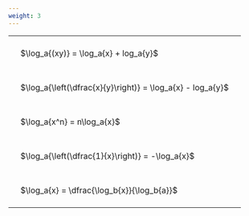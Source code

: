 ```yaml
---
weight: 3
---
```


<style type="text/css">
#T_47e6b th.col_heading {
  text-align: left;
  font-size: 1em;
}
#T_47e6b td {
  text-align: left;
  font-size: 1em;
  padding: 1.5em;
}
</style>
<table id="T_47e6b">
  <thead>
  </thead>
  <tbody>
    <tr>
      <td id="T_47e6b_row0_col0" class="data row0 col0" >$\log_a{(xy)} = \log_a{x} + log_a{y}$</td>
    </tr>
    <tr>
      <td id="T_47e6b_row1_col0" class="data row1 col0" >$\log_a{\left(\dfrac{x}{y}\right)} = \log_a{x} - log_a{y}$</td>
    </tr>
    <tr>
      <td id="T_47e6b_row2_col0" class="data row2 col0" >$\log_a{x^n} = n\log_a{x}$</td>
    </tr>
    <tr>
      <td id="T_47e6b_row3_col0" class="data row3 col0" >$\log_a{\left(\dfrac{1}{x}\right)} = -\log_a{x}$</td>
    </tr>
    <tr>
      <td id="T_47e6b_row4_col0" class="data row4 col0" >$\log_a{x} = \dfrac{\log_b{x}}{\log_b{a}}$</td>
    </tr>
  </tbody>
</table>
